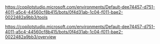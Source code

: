 https://copilotstudio.microsoft.com/environments/Default-dee74457-d751-4011-a5c4-44560cf8b415/bots/0f4d31ab-1c04-f011-bae2-0022482a9bb3/tools

https://copilotstudio.microsoft.com/environments/Default-dee74457-d751-4011-a5c4-44560cf8b415/bots/0f4d31ab-1c04-f011-bae2-0022482a9bb3/overview
